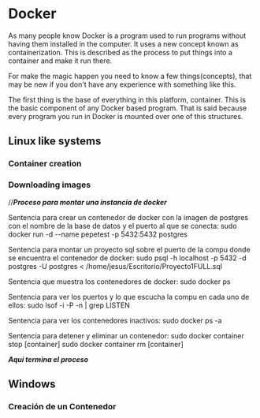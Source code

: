# Docker 

As many people know Docker is a program used to run programs without having them installed in the computer. It uses a new concept known as containerization. This is described as the process to put things into a container and make it run there.

For make the magic happen you need to know a few things(concepts), that may be new if you don't have any experience with something like this. 

The first thing is the base of everything in this platform, container. This is the basic component of any Docker based program. That is said because every program you run in Docker is mounted over one of this structures. 



## Linux like systems

### Container creation



### Downloading images 

//***Proceso para montar una instancia de docker***

Sentencia para crear un contenedor de docker con la imagen de postgres con el nombre de la base de datos y el puerto al que se conecta:
sudo docker run -d --name pepetest  -p 5432:5432 postgres

Sentencia para montar un proyecto sql sobre el puerto de la compu donde se encuentra el contenedor de docker:
sudo psql -h localhost -p 5432 -d postgres -U postgres  < /home/jesus/Escritorio/Proyecto1FULL.sql

Sentencia que muestra los contenedores de docker:
sudo docker ps

Sentencia para ver los puertos y lo que escucha la compu en cada uno de ellos:
sudo lsof -i -P -n | grep LISTEN

Sentencia para ver los contenedores inactivos:
sudo docker ps -a

Sentencia para detener y eliminar un contenedor:
sudo docker container stop [container]
sudo docker container rm [container]

***Aqui termina el proceso***

## Windows

### Creación de un Contenedor 



